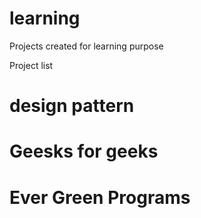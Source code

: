 # learning
Projects created for learning purpose

Project list
# design pattern

# Geesks for geeks

# Ever Green Programs